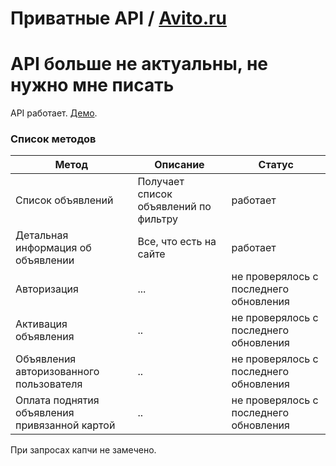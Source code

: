 # Приватные API / [Avito.ru](https://avito.ru/)
# API больше не актуальны, не нужно мне писать

API работает.
[Демо](https://kolsha.ru/apis/avito/).

### Список методов
Метод | Описание | Статус 
|---|---|---|
| Список объявлений | Получает список объявлений по фильтру | работает|
| Детальная информация об объявлении| Все, что есть на сайте| работает|
| Авторизация| ...  | не проверялось с последнего обновления|
| Активация объявления| ..  | не проверялось с последнего обновления|
| Объявления авторизованного пользователя| ..  | не проверялось с последнего обновления|
| Оплата поднятия объявления привязанной картой| ..  | не проверялось с последнего обновления|

При запросах капчи не замечено.
